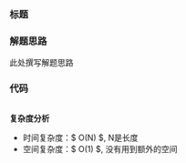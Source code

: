 ### 标题

### 解题思路
此处撰写解题思路

### 代码

```java

```

**复杂度分析**
- 时间复杂度：$ O(N) $, N是长度
- 空间复杂度：$ O(1) $, 没有用到额外的空间